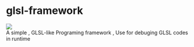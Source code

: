 # glsl-framework
![](http://www.tok.cc/postpics/qdlocean.jpg)  
A simple , GLSL-like Programing framework , Use for debuging GLSL codes in runtime
